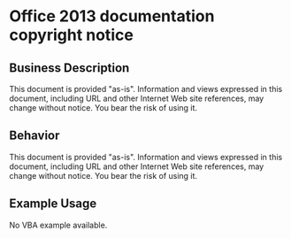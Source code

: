 # Office 2013 documentation copyright notice

## Business Description
This document is provided "as-is". Information and views expressed in this document, including URL and other Internet Web site references, may change without notice. You bear the risk of using it.

## Behavior
This document is provided "as-is". Information and views expressed in this document, including URL and other Internet Web site references, may change without notice. You bear the risk of using it.

## Example Usage
No VBA example available.